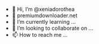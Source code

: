- 👋 Hi, I’m @xeniadorothea
- 👀 premiumdownloader.net
- 🌱 I’m currently learning ...
- 💞️ I’m looking to collaborate on ...
- 📫 How to reach me ...

<!---
xeniadorothea/xeniadorothea is a ✨ special ✨ repository because its `README.md` (this file) appears on your GitHub profile.
You can click the Preview link to take a look at your changes.
--->
